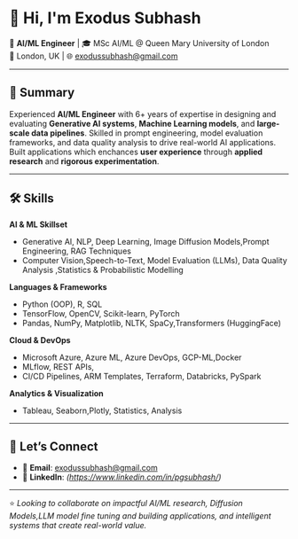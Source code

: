# 👋 Hi, I'm Exodus Subhash

🚀 **AI/ML Engineer** | 🎓 MSc AI/ML @ Queen Mary University of London  
📍 London, UK | 🌐 exodussubhash@gmail.com

---

## 🧠 Summary

Experienced **AI/ML Engineer** with 6+ years of expertise in designing and evaluating **Generative AI systems**, **Machine Learning models**, and **large-scale data pipelines**. Skilled in prompt engineering, model evaluation frameworks, and data quality analysis to drive real-world AI applications. Built applications which enchances **user experience** through **applied research** and **rigorous experimentation**.

---

## 🛠️ Skills

**AI & ML Skillset**  
- Generative AI, NLP, Deep Learning, Image Diffusion Models,Prompt Engineering, RAG Techniques  
- Computer Vision,Speech-to-Text, Model Evaluation (LLMs), Data Quality Analysis ,Statistics & Probabilistic Modelling


**Languages & Frameworks**  
- Python (OOP), R, SQL  
- TensorFlow, OpenCV, Scikit-learn, PyTorch  
- Pandas, NumPy, Matplotlib, NLTK, SpaCy,Transformers (HuggingFace)

**Cloud & DevOps**  
- Microsoft Azure, Azure ML, Azure DevOps, GCP-ML,Docker 
- MLflow, REST APIs,
- CI/CD Pipelines, ARM Templates, Terraform, Databricks, PySpark  

**Analytics & Visualization**  
- Tableau, Seaborn,Plotly, Statistics, Analysis

---
## 🤝 Let’s Connect

- 📧 **Email**: [exodussubhash@gmail.com](mailto:exodussubhash@gmail.com)  
- 💼 **LinkedIn**: *(https://www.linkedin.com/in/pgsubhash/)*  

---

⭐ *Looking to collaborate on impactful AI/ML research, Diffusion Models,LLM model fine tuning and building applications, and intelligent systems that create real-world value.*


<!---
Exodussubhash/Exodussubhash is a ✨ special ✨ repository because its `README.md` (this file) appears on your GitHub profile.
You can click the Preview link to take a look at your changes.
--->
